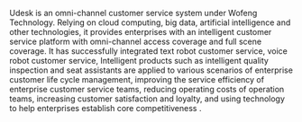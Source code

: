  Udesk is an omni-channel customer service system under Wofeng Technology. Relying on cloud computing, big data, artificial intelligence and other technologies, it provides enterprises with an intelligent customer service platform with omni-channel access coverage and full scene coverage. It has successfully integrated text robot customer service, voice robot customer service, Intelligent products such as intelligent quality inspection and seat assistants are applied to various scenarios of enterprise customer life cycle management, improving the service efficiency of enterprise customer service teams, reducing operating costs of operation teams, increasing customer satisfaction and loyalty, and using technology to help enterprises establish core competitiveness .
